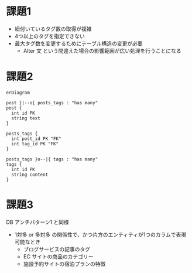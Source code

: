 # 課題1

- 紐付いているタグ数の取得が複雑
- 4つ以上のタグを指定できない
- 最大タグ数を変更するためにテーブル構造の変更が必要
  - Alter 文 という間違えた場合の影響範囲が広い処理を行うことになる

# 課題2

```mermaid
erDiagram

post }|--o{ posts_tags : "has many"
post {
  int id PK
  string text
}

posts_tags {
  int post_id PK "FK"
  int tag_id PK "FK"
}

posts_tags }o--|{ tags : "has many"
tags {
  int id PK
  string content
}
```

# 課題3

DB アンチパターン1 と同様

- 1対多 or 多対多 の関係性で、かつ片方のエンティティが1つのカラムで表現可能なとき
  - ブログサービスの記事のタグ
  - EC サイトの商品のカテゴリー
  - 施設予約サイトの宿泊プランの特徴
